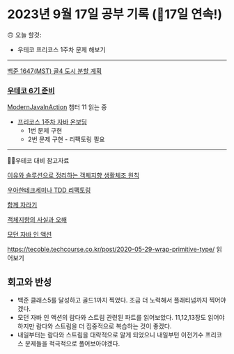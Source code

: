 # 2023년 9월 17일 공부 기록 (🚀17일 연속!)
🙃
오늘 할것: 
- 우테코 프리코스 1주차 문제 해보기

---

[백준 1647(MST) 골4 도시 분할 계획](..%2F..%2F..%2FAlgorithm%2FSolvedProblem%2F%EC%B5%9C%EC%86%8C%EC%8A%A4%ED%8C%A8%EB%8B%9D%ED%8A%B8%EB%A6%AC%2F1647%2F1647.md)

### [우테코 6기 준비](../../../우아한테크코스/우테코_6기_준비/우테코_6기_준비.md)


[ModernJavaInAction](..%2F..%2F..%2FJava%2FModernJavaInAction%2FModernJavaInAction.md)
챕터 11 읽는 중

- [프리코스 1주차 자바 온보딩](https://github.com/SeongUk52/java-onboarding)
  - 1번 문제 구현
  - 2번 문제 구현 - 리팩토링 필요

---

🧑‍💻우테코 대비 참고자료

[이유와 솔루션으로 정리하는 객체지향 생활체조 원칙](..%2F..%2F..%2FOOP%2F%EC%9D%B4%EC%9C%A0%EC%99%80_%EC%86%94%EB%A3%A8%EC%85%98%EC%9C%BC%EB%A1%9C_%EC%A0%95%EB%A6%AC%ED%95%98%EB%8A%94_%EA%B0%9D%EC%B2%B4%EC%A7%80%ED%96%A5_%EC%83%9D%ED%99%9C%EC%B2%B4%EC%A1%B0_%EC%9B%90%EC%B9%99.md)

[우아한테크세미나 TDD 리팩토링](..%2F..%2F..%2F%EC%9A%B0%EC%95%84%ED%95%9C%ED%85%8C%ED%81%AC%EC%BD%94%EC%8A%A4%2F%EC%9A%B0%ED%85%8C%EC%BD%94_6%EA%B8%B0_%EC%A4%80%EB%B9%84%2F%EC%9A%B0%EC%95%84%ED%95%9C%ED%85%8C%ED%81%AC%EC%84%B8%EB%AF%B8%EB%82%98%2FTDD%EB%A6%AC%ED%8C%A9%ED%86%A0%EB%A7%81%2F%EC%9A%B0%EC%95%84%ED%95%9C%ED%85%8C%ED%81%AC%EC%84%B8%EB%AF%B8%EB%82%98_TDD_%EB%A6%AC%ED%8C%A9%ED%86%A0%EB%A7%81.md)

[함께 자라기](..%2F..%2F..%2FCS%28ComputerScience%29%2F%EA%B0%9C%EB%B0%9C%EB%B0%A9%EB%B2%95%EB%A1%A0%2F%EC%95%A0%EC%9E%90%EC%9D%BC%2F%ED%95%A8%EA%BB%98_%EC%9E%90%EB%9D%BC%EA%B8%B0%2F%ED%95%A8%EA%BB%98_%EC%9E%90%EB%9D%BC%EA%B8%B0.md)

[객체지향의 사실과 오해](..%2F..%2F..%2FOOP%2F%EA%B0%9D%EC%B2%B4%EC%A7%80%ED%96%A5%EC%9D%98_%EC%82%AC%EC%8B%A4%EA%B3%BC_%EC%98%A4%ED%95%B4%2F%EA%B0%9D%EC%B2%B4%EC%A7%80%ED%96%A5%EC%9D%98_%EC%82%AC%EC%8B%A4%EA%B3%BC_%EC%98%A4%ED%95%B4.md)

[모던 자바 인 액션](..%2F..%2F..%2FJava%2FModernJavaInAction%2FModernJavaInAction.md)

https://tecoble.techcourse.co.kr/post/2020-05-29-wrap-primitive-type/
읽어보기

회고와 반성
---
- 백준 클래스5를 달성하고 골드1까지 찍었다. 조금 더 노력해서 플래티넘까지 찍어야겠다.
- 모던 자바 인 액션의 람다와 스트림 관련된 파트를 읽어보았다. 11,12,13장도 읽어야하지만 람다와 스트림을 더 집중적으로 복습하는 것이 좋겠다.
- 내일부터는 람다와 스트림을 대략적으로 알게 되었으니 내일부턴 이전기수 프리코스 문제들을 적극적으로 풀어보아야겠다.